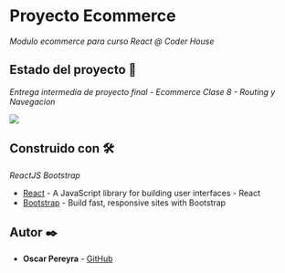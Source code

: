 # Proyecto Ecommerce

_Modulo ecommerce para curso React @ Coder House_ 

## Estado del proyecto 🚀

_Entrega intermedia de proyecto final - Ecommerce Clase 8 - Routing y Navegacion_

![](https://github.com/sispol/proyecto-ecommerce/ecommerce.gif)

## Construido con 🛠️

_ReactJS_ _Bootstrap_

* [React](https://reactjs.org) - A JavaScript library for building user interfaces - React
* [Bootstrap](https://getbootstrap.com/) - Build fast, responsive sites with Bootstrap

## Autor ✒️

* **Oscar Pereyra** - [GitHub](https://github.com/sispol)

